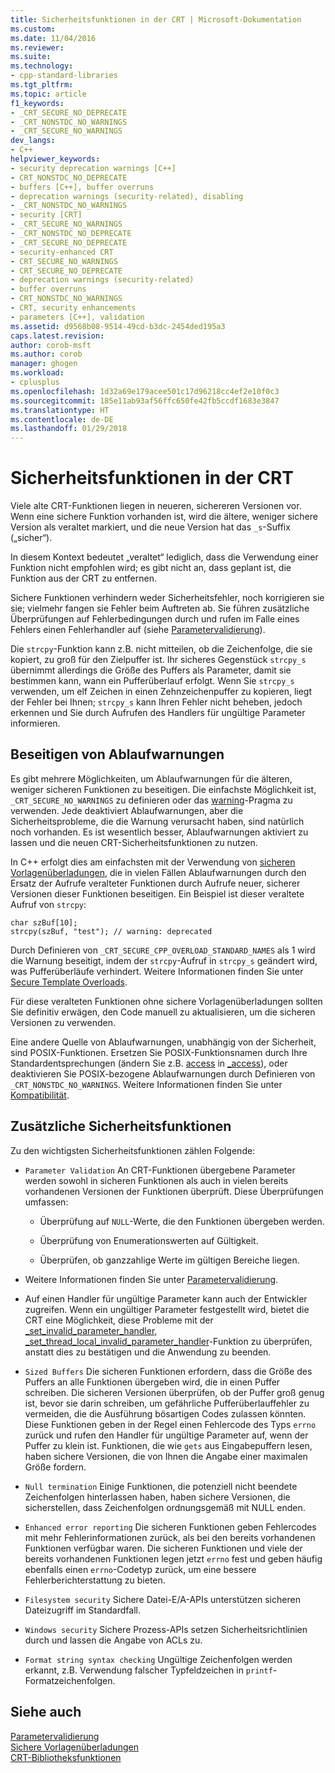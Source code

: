 ```yaml
---
title: Sicherheitsfunktionen in der CRT | Microsoft-Dokumentation
ms.custom: 
ms.date: 11/04/2016
ms.reviewer: 
ms.suite: 
ms.technology:
- cpp-standard-libraries
ms.tgt_pltfrm: 
ms.topic: article
f1_keywords:
- _CRT_SECURE_NO_DEPRECATE
- _CRT_NONSTDC_NO_WARNINGS
- _CRT_SECURE_NO_WARNINGS
dev_langs:
- C++
helpviewer_keywords:
- security deprecation warnings [C++]
- CRT_NONSTDC_NO_DEPRECATE
- buffers [C++], buffer overruns
- deprecation warnings (security-related), disabling
- _CRT_NONSTDC_NO_WARNINGS
- security [CRT]
- _CRT_SECURE_NO_WARNINGS
- _CRT_NONSTDC_NO_DEPRECATE
- _CRT_SECURE_NO_DEPRECATE
- security-enhanced CRT
- CRT_SECURE_NO_WARNINGS
- CRT_SECURE_NO_DEPRECATE
- deprecation warnings (security-related)
- buffer overruns
- CRT_NONSTDC_NO_WARNINGS
- CRT, security enhancements
- parameters [C++], validation
ms.assetid: d9568b08-9514-49cd-b3dc-2454ded195a3
caps.latest.revision: 
author: corob-msft
ms.author: corob
manager: ghogen
ms.workload:
- cplusplus
ms.openlocfilehash: 1d32a69e179acee501c17d96218cc4ef2e10f0c3
ms.sourcegitcommit: 185e11ab93af56ffc650fe42fb5ccdf1683e3847
ms.translationtype: HT
ms.contentlocale: de-DE
ms.lasthandoff: 01/29/2018
---
```

# <a name="security-features-in-the-crt"></a>Sicherheitsfunktionen in der CRT
Viele alte CRT-Funktionen liegen in neueren, sichereren Versionen vor. Wenn eine sichere Funktion vorhanden ist, wird die ältere, weniger sichere Version als veraltet markiert, und die neue Version hat das `_s`-Suffix („sicher“).  
  
 In diesem Kontext bedeutet „veraltet“ lediglich, dass die Verwendung einer Funktion nicht empfohlen wird; es gibt nicht an, dass geplant ist, die Funktion aus der CRT zu entfernen.  
  
 Sichere Funktionen verhindern weder Sicherheitsfehler, noch korrigieren sie sie; vielmehr fangen sie Fehler beim Auftreten ab. Sie führen zusätzliche Überprüfungen auf Fehlerbedingungen durch und rufen im Falle eines Fehlers einen Fehlerhandler auf (siehe [Parametervalidierung](../c-runtime-library/parameter-validation.md)).  
  
 Die `strcpy`-Funktion kann z.B. nicht mitteilen, ob die Zeichenfolge, die sie kopiert, zu groß für den Zielpuffer ist. Ihr sicheres Gegenstück `strcpy_s` übernimmt allerdings die Größe des Puffers als Parameter, damit sie bestimmen kann, wann ein Pufferüberlauf erfolgt. Wenn Sie `strcpy_s` verwenden, um elf Zeichen in einen Zehnzeichenpuffer zu kopieren, liegt der Fehler bei Ihnen; `strcpy_s` kann Ihren Fehler nicht beheben, jedoch erkennen und Sie durch Aufrufen des Handlers für ungültige Parameter informieren.  
  
## <a name="eliminating-deprecation-warnings"></a>Beseitigen von Ablaufwarnungen  
 Es gibt mehrere Möglichkeiten, um Ablaufwarnungen für die älteren, weniger sicheren Funktionen zu beseitigen. Die einfachste Möglichkeit ist, `_CRT_SECURE_NO_WARNINGS` zu definieren oder das [warning](../preprocessor/warning.md)-Pragma zu verwenden. Jede deaktiviert Ablaufwarnungen, aber die Sicherheitsprobleme, die die Warnung verursacht haben, sind natürlich noch vorhanden. Es ist wesentlich besser, Ablaufwarnungen aktiviert zu lassen und die neuen CRT-Sicherheitsfunktionen zu nutzen.  
  
 In C++ erfolgt dies am einfachsten mit der Verwendung von [sicheren Vorlagenüberladungen](../c-runtime-library/secure-template-overloads.md), die in vielen Fällen Ablaufwarnungen durch den Ersatz der Aufrufe veralteter Funktionen durch Aufrufe neuer, sicherer Versionen dieser Funktionen beseitigen. Ein Beispiel ist dieser veraltete Aufruf von `strcpy`:  
  
```  
char szBuf[10];   
strcpy(szBuf, "test"); // warning: deprecated   
```  
  
 Durch Definieren von `_CRT_SECURE_CPP_OVERLOAD_STANDARD_NAMES` als 1 wird die Warnung beseitigt, indem der `strcpy`-Aufruf in `strcpy_s` geändert wird, was Pufferüberläufe verhindert. Weitere Informationen finden Sie unter [Secure Template Overloads](../c-runtime-library/secure-template-overloads.md).  
  
 Für diese veralteten Funktionen ohne sichere Vorlagenüberladungen sollten Sie definitiv erwägen, den Code manuell zu aktualisieren, um die sicheren Versionen zu verwenden.  
  
 Eine andere Quelle von Ablaufwarnungen, unabhängig von der Sicherheit, sind POSIX-Funktionen. Ersetzen Sie POSIX-Funktionsnamen durch Ihre Standardentsprechungen (ändern Sie z.B. [access](../c-runtime-library/reference/access-crt.md) in [_access](../c-runtime-library/reference/access-waccess.md)), oder deaktivieren Sie POSIX-bezogene Ablaufwarnungen durch Definieren von `_CRT_NONSTDC_NO_WARNINGS`. Weitere Informationen finden Sie unter [Kompatibilität](compatibility.md).  
  
## <a name="additional-security-features"></a>Zusätzliche Sicherheitsfunktionen  
 Zu den wichtigsten Sicherheitsfunktionen zählen Folgende:  
  
-   `Parameter Validation` An CRT-Funktionen übergebene Parameter werden sowohl in sicheren Funktionen als auch in vielen bereits vorhandenen Versionen der Funktionen überprüft. Diese Überprüfungen umfassen:  
  
    -   Überprüfung auf `NULL`-Werte, die den Funktionen übergeben werden.  
  
    -   Überprüfung von Enumerationswerten auf Gültigkeit.  
  
    -   Überprüfen, ob ganzzahlige Werte im gültigen Bereiche liegen.  
  
-   Weitere Informationen finden Sie unter [Parametervalidierung](../c-runtime-library/parameter-validation.md).  
  
-   Auf einen Handler für ungültige Parameter kann auch der Entwickler zugreifen. Wenn ein ungültiger Parameter festgestellt wird, bietet die CRT eine Möglichkeit, diese Probleme mit der [_set_invalid_parameter_handler, _set_thread_local_invalid_parameter_handler](../c-runtime-library/reference/set-invalid-parameter-handler-set-thread-local-invalid-parameter-handler.md)-Funktion zu überprüfen, anstatt dies zu bestätigen und die Anwendung zu beenden.  
  
-   `Sized Buffers` Die sicheren Funktionen erfordern, dass die Größe des Puffers an alle Funktionen übergeben wird, die in einen Puffer schreiben. Die sicheren Versionen überprüfen, ob der Puffer groß genug ist, bevor sie darin schreiben, um gefährliche Pufferüberlauffehler zu vermeiden, die die Ausführung bösartigen Codes zulassen könnten. Diese Funktionen geben in der Regel einen Fehlercode des Typs `errno` zurück und rufen den Handler für ungültige Parameter auf, wenn der Puffer zu klein ist. Funktionen, die wie `gets` aus Eingabepuffern lesen, haben sichere Versionen, die von Ihnen die Angabe einer maximalen Größe fordern.  
  
-   `Null termination` Einige Funktionen, die potenziell nicht beendete Zeichenfolgen hinterlassen haben, haben sichere Versionen, die sicherstellen, dass Zeichenfolgen ordnungsgemäß mit NULL enden.  
  
-   `Enhanced error reporting` Die sicheren Funktionen geben Fehlercodes mit mehr Fehlerinformationen zurück, als bei den bereits vorhandenen Funktionen verfügbar waren. Die sicheren Funktionen und viele der bereits vorhandenen Funktionen legen jetzt `errno` fest und geben häufig ebenfalls einen `errno`-Codetyp zurück, um eine bessere Fehlerberichterstattung zu bieten.  
  
-   `Filesystem security` Sichere Datei-E/A-APIs unterstützen sicheren Dateizugriff im Standardfall.  
  
-   `Windows security` Sichere Prozess-APIs setzen Sicherheitsrichtlinien durch und lassen die Angabe von ACLs zu.  
  
-   `Format string syntax checking` Ungültige Zeichenfolgen werden erkannt, z.B. Verwendung falscher Typfeldzeichen in `printf`-Formatzeichenfolgen.  
  
## <a name="see-also"></a>Siehe auch  
 [Parametervalidierung](../c-runtime-library/parameter-validation.md)   
 [Sichere Vorlagenüberladungen](../c-runtime-library/secure-template-overloads.md)   
 [CRT-Bibliotheksfunktionen](../c-runtime-library/crt-library-features.md)